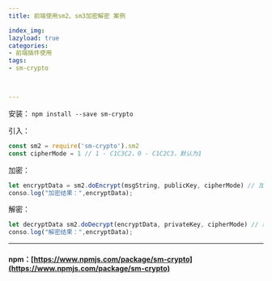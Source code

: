 ```yaml
---
title: 前端使用sm2、sm3加密解密 案例

index_img: 
lazyload: true
categories:
- 前端插件使用
tags:
- sm-crypto



---
```












安装：
` npm install --save sm-crypto `


引入：
```javascript
const sm2 = require('sm-crypto').sm2
const cipherMode = 1 // 1 - C1C3C2，0 - C1C2C3，默认为1
```

加密：

```javascript
let encryptData = sm2.doEncrypt(msgString, publicKey, cipherMode) // 加密结果
conso.log("加密结果：",encryptData);
```
解密：

```javascript
let decryptData sm2.doDecrypt(encryptData, privateKey, cipherMode) // 解密结果
conso.log("解密结果：",encryptData);
```


---

#### npm：[https://www.npmjs.com/package/sm-crypto](https://www.npmjs.com/package/sm-crypto)

